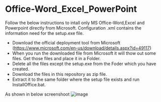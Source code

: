 # Office-Word_Excel_PowerPoint

Follow the below instructions to intall only MS Office-Word,Excel and Powerpoint directly from Microsoft. Configuration .xml contains the information need for the setup.exe file.

- Download the official deployment tool from Microsoft (https://www.microsoft.com/en-us/download/details.aspx?id=49117) </br>
- When you run the downloaded file from Microsoft it will thow out some files. Get those files and place it in a Folder.</br>
- Delete all the files except the setup.exe from the Foder which you have created.</br>
- Download the files in this repository as zip file.</br>
- Extract it to the same folder where the setup file exists and run InstallOffice.bat.</br>

As shown in below screenshoot
![image](https://user-images.githubusercontent.com/12585833/110197588-8c4a8e80-7e72-11eb-8d80-d3f2d3fa775a.png)
